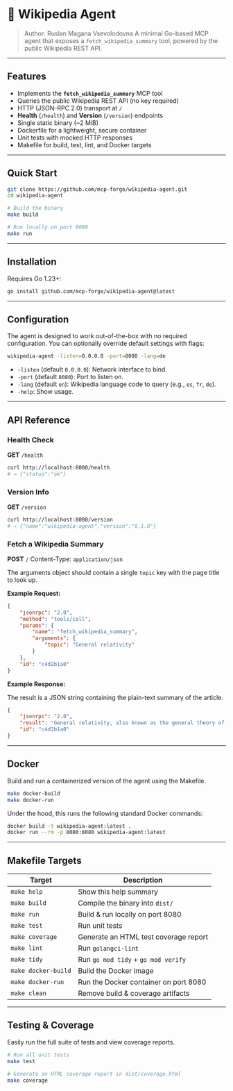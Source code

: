 # 📖 Wikipedia Agent

> Author: Ruslan Magana Vsevolodovna
> A minimal Go-based MCP agent that exposes a `fetch_wikipedia_summary` tool, powered by the public Wikipedia REST API.

[](https://www.google.com/search?q=)
[](https://www.google.com/search?q=)

-----

## Features

  - Implements the **`fetch_wikipedia_summary`** MCP tool
  - Queries the public Wikipedia REST API (no key required)
  - HTTP (JSON-RPC 2.0) transport at `/`
  - **Health** (`/health`) and **Version** (`/version`) endpoints
  - Single static binary (\~2 MiB)
  - Dockerfile for a lightweight, secure container
  - Unit tests with mocked HTTP responses
  - Makefile for build, test, lint, and Docker targets

-----

## Quick Start

```bash
git clone https://github.com/mcp-forge/wikipedia-agent.git
cd wikipedia-agent

# Build the binary
make build

# Run locally on port 8080
make run
```

-----

## Installation

Requires Go 1.23+:

```bash
go install github.com/mcp-forge/wikipedia-agent@latest
```

-----

## Configuration

The agent is designed to work out-of-the-box with no required configuration. You can optionally override default settings with flags:

```bash
wikipedia-agent -listen=0.0.0.0 -port=8080 -lang=de
```

  - `-listen` (default `0.0.0.0`): Network interface to bind.
  - `-port` (default `8080`): Port to listen on.
  - `-lang` (default `en`): Wikipedia language code to query (e.g., `es`, `fr`, `de`).
  - `-help`: Show usage.

-----

## API Reference

### Health Check

**GET** `/health`

```bash
curl http://localhost:8080/health
# → {"status":"ok"}
```

### Version Info

**GET** `/version`

```bash
curl http://localhost:8080/version
# → {"name":"wikipedia-agent","version":"0.1.0"}
```

### Fetch a Wikipedia Summary

**POST** `/`
Content-Type: `application/json`

The arguments object should contain a single `topic` key with the page title to look up.

**Example Request:**

```json
{
    "jsonrpc": "2.0",
    "method": "tools/call",
    "params": {
        "name": "fetch_wikipedia_summary",
        "arguments": {
            "topic": "General relativity"
        }
    },
    "id": "c4d2b1a0"
}
```

**Example Response:**

The result is a JSON string containing the plain-text summary of the article.

```json
{
    "jsonrpc": "2.0",
    "result": "General relativity, also known as the general theory of relativity and Einstein's theory of gravity, is the geometric theory of gravitation published by Albert Einstein in 1915 and is the current description of gravitation in modern physics...",
    "id": "c4d2b1a0"
}
```

-----

## Docker

Build and run a containerized version of the agent using the Makefile.

```bash
make docker-build
make docker-run
```

Under the hood, this runs the following standard Docker commands:

```bash
docker build -t wikipedia-agent:latest .
docker run --rm -p 8080:8080 wikipedia-agent:latest
```

-----

## Makefile Targets

| Target              | Description                                   |
| ------------------- | --------------------------------------------- |
| `make help`         | Show this help summary                        |
| `make build`        | Compile the binary into `dist/`               |
| `make run`          | Build & run locally on port 8080              |
| `make test`         | Run unit tests                                |
| `make coverage`     | Generate an HTML test coverage report         |
| `make lint`         | Run `golangci-lint`                           |
| `make tidy`         | Run `go mod tidy` + `go mod verify`           |
| `make docker-build` | Build the Docker image                        |
| `make docker-run`   | Run the Docker container on port 8080         |
| `make clean`        | Remove build & coverage artifacts             |

-----

## Testing & Coverage

Easily run the full suite of tests and view coverage reports.

```bash
# Run all unit tests
make test

# Generate an HTML coverage report in dist/coverage.html
make coverage
```